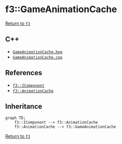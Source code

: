 # f3::GameAnimationCache

[Return to `f3`](/docs/f3.md)

## C++

- [`GameAnimationCache.hpp`](/src/f3/GameAnimationCache.hpp)
- [`GameAnimationCache.cpp`](/src/f3/GameAnimationCache.cpp)

## References

- [`f3::IComponent`](/docs/f3/IComponent.md)
- [`f3::AnimationCache`](/docs/f3/AnimationCache.md)

## Inheritance

```mermaid
graph TD;
    f3::IComponent --> f3::AnimationCache
    f3::AnimationCache --> f3::GameAnimationCache
```

[Return to `f3`](/docs/f3.md)